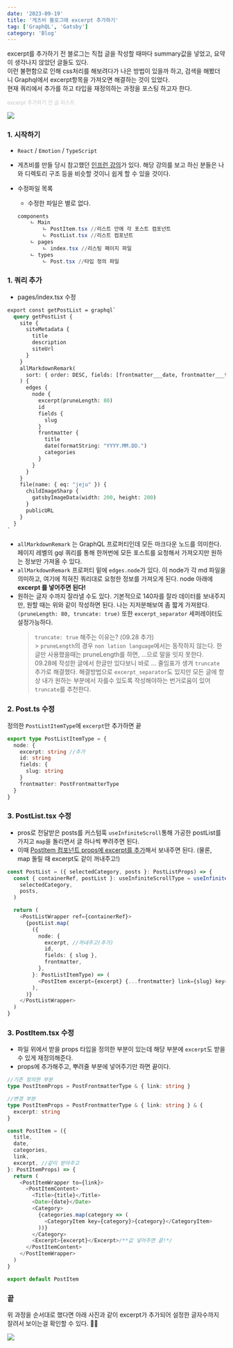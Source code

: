 ```yaml
---
date: '2023-09-19'
title: '게츠비 블로그에 excerpt 추가하기'
tag: ['GraphQL', 'Gatsby']
category: 'Blog'
---
```


excerpt를 추가하기 전 블로그는 직접 글을 작성할 때마다 summary값을 넣었고, 요약이 생각나지 않았던 글들도 있다. <br/>
이런 불편함으로 인해 css처리를 해보려다가 나은 방법이 있을까 하고,
검색을 해봤더니 Graphql에서 excerpt항목을 가져오면 해결하는 것이 있었다. <br/>
현재 쿼리에서 추가를 하고 타입을 재정의하는 과정을 포스팅 하고자 한다.

<span style="font-size: 12px; color: #c8c8c8">excerpt 추가하기 전 글 리스트</span>

<div style="width: 60%;">
        <img src="./Images/BeforeList.png"/>
</div>

### 1. 시작하기

- `React` / `Emotion` / `TypeScript`
- 게츠비를 만들 당시 참고했던 [인프런 강의](https://www.inflearn.com/course/gatsby-%EA%B8%B0%EC%88%A0%EB%B8%94%EB%A1%9C%EA%B7%B8/dashboard)가 있다. 해당 강의를 보고 하신 분들은 나와 디렉토리 구조 등을 비슷할 것이니 쉽게 할 수 있을 것이다.

- 수정파일 목록
  - 수정한 파일은 별로 없다.
  ```powershell
  components
      ㄴ Main
          ㄴ PostItem.tsx //리스트 안에 각 포스트 컴포넌트
          ㄴ PostList.tsx //리스트 컴포넌트
      ㄴ pages
          ㄴ index.tsx //리스팅 페이지 파일
      ㄴ types
          ㄴ Post.tsx //타입 정의 파일
  ```

### 1. 쿼리 추가

- pages/index.tsx 수정

```graphql
export const getPostList = graphql`
  query getPostList {
    site {
      siteMetadata {
        title
        description
        siteUrl
      }
    }
    allMarkdownRemark(
      sort: { order: DESC, fields: [frontmatter___date, frontmatter___title] }
    ) {
      edges {
        node {
          excerpt(pruneLength: 80)
          id
          fields {
            slug
          }
          frontmatter {
            title
            date(formatString: "YYYY.MM.DD.")
            categories
          }
        }
      }
    }
    file(name: { eq: "jeju" }) {
      childImageSharp {
        gatsbyImageData(width: 200, height: 200)
      }
      publicURL
    }
  }
`
```

- `allMarkdownRemark` 는 GraphQL 프로퍼티인데 모든 마크다운 노드를 의미한다. 페이지 레벨의 gql 쿼리를 통해 한꺼번에 모든 포스트를 요청해서 가져오지만 원하는 정보만 가져올 수 있다.
- `allMarkdownRemark` 프로퍼티 밑에 `edges.node`가 있다. 이 node가 각 md 파일을 의미하고, 여기에 적혀진 쿼리대로 요청한 정보를 가져오게 된다. node 아래에 <span class='highlight'>**excerpt 를 넣어주면 된다!**</span>
- 원하는 글자 수까지 잘라낼 수도 있다. 기본적으로 140자를 잘라 데이터를 보내주지만, 원할 때는 위와 같이 작성하면 된다. 나는 지저분해보여 좀 짧게 가져왔다. `(pruneLength: 80, truncate: true)` 또한 `excerpt_separator` 세퍼레이터도 설정가능하다.
  > `truncate: true` 해주는 이유는? (09.28 추가) <br/> > `pruneLength`의 경우 `non lation language`에서는 동작하지 않는다. 한글만 사용했을때는 pruneLength를 하면, ...으로 말을 잇지 못한다. <br/>09.28에 작성한 글에서 한글만 있다보니 바로 ... 줄임표가 생겨 `truncate` 추가로 해결했다. 해결방법으로 `excerpt_separator`도 있지만 모든 글에 항상 내가 원하는 부분에서 자를수 있도록 작성해야하는 번거로움이 있어 `truncate`를 추천한다.

### 2. Post.ts 수정

정의한 `PostListItemType`에 `excerpt`만 추가하면 끝

```typeScript
export type PostListItemType = {
  node: {
    excerpt: string //추가
    id: string
    fields: {
      slug: string
    }
    frontmatter: PostFrontmatterType
  }
}
```

### 3. PostList.tsx 수정

- pros로 전달받은 posts를 커스텀훅 `useInfiniteScroll`통해 가공한 postList를 가지고 `map`을 돌리면서 글 하나씩 뿌려주면 된다.
- 이때 <u>PostItem 컴포넌트 props에 excerpt를 추가</u>해서 보내주면 된다. (물론, map 돌릴 때 excerpt도 같이 꺼내주고!)

```typeScript
const PostList = ({ selectedCategory, posts }: PostListProps) => {
  const { containerRef, postList }: useInfiniteScrollType = useInfiniteScroll(
    selectedCategory,
    posts,
  )

  return (
    <PostListWrapper ref={containerRef}>
      {postList.map(
        ({
          node: {
            excerpt, //꺼내주고(추가)
            id,
            fields: { slug },
            frontmatter,
          },
        }: PostListItemType) => (
          <PostItem excerpt={excerpt} {...frontmatter} link={slug} key={id} /> //추가-props
        ),
      )}
    </PostListWrapper>
  )
}
```

### 3. PostItem.tsx 수정

- 파일 위에서 받을 props 타입을 정의한 부분이 있는데 해당 부분에 `excerpt`도 받을 수 있게 재정의해준다.
- props에 추가해주고, 뿌려줄 부분에 넣어주기만 하면 끝이다.

```typeScript
//기존 정의한 부분
type PostItemProps = PostFrontmatterType & { link: string }

//변경 부분
type PostItemProps = PostFrontmatterType & { link: string } & {
  excerpt: string
}

const PostItem = ({
  title,
  date,
  categories,
  link,
  excerpt, //같이 받아주고
}: PostItemProps) => {
  return (
    <PostItemWrapper to={link}>
      <PostItemContent>
        <Title>{title}</Title>
        <Date>{date}</Date>
        <Category>
          {categories.map(category => (
            <CategoryItem key={category}>{category}</CategoryItem>
          ))}
        </Category>
        <Excerpt>{excerpt}</Excerpt>/**값 넣어주면 끝!*/
      </PostItemContent>
    </PostItemWrapper>
  )
}

export default PostItem
```

### 끝

위 과정을 순서대로 했다면 아래 사진과 같이 excerpt가 추가되어 설정한 글자수까지 잘려서 보이는걸 확인할 수 있다. 👍🏻

<div>
    <img src="./Images/AfterList.png"/>
</div>

<br/>
